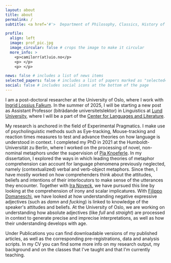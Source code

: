 ```yaml
---
layout: about
title: about
permalink: /
subtitle: <a href='#'>  Department of Philosophy, Classics, History of Art and Ideas | University of Oslo </a>

profile:
  align: left
  image: prof_pic.jpg
  image_circular: false # crops the image to make it circular
  more_info: >
    <p>camilorr(at)uio.no</p>
    <p> </p>
    <p> </p>

news: false # includes a list of news items
selected_papers: false # includes a list of papers marked as "selected={true}"
social: false # includes social icons at the bottom of the page
---
```

I am a post-doctoral researcher at the University of Oslo, where I work with [Ingrid Lossius Falkum](https://github.com/academicpages/academicpages.github.io). In the summer of 2025, I will be starting a new post as Assistant Professor (biträdande universitetslektor) in Linguistics at [Lund University](https://github.com/academicpages/academicpages.github.io), where I will be a part of the [Center for Languages and Literature](https://github.com/academicpages/academicpages.github.io).

My research is anchored in the field of Experimental Pragmatics. I make use of psycholinguistic methods such as Eye-tracking, Mouse-tracking and reaction times measures to test and advance theories on how language is understood in context. I completed my PhD in 2021 at the Humboldt-Universität zu Berlin, where I worked on the processing of novel, non-nominal metaphors under the supervision of [Pia Knoeferle](https://github.com/academicpages/academicpages.github.io). In my dissertation, I explored the ways in which leading theories of metaphor comprehension can account for language phenomena previously neglected, namely (contextualized) verbal and verb-object metaphors. Since then, I have mostly worked on how comprehenders think about the attitudes, beliefs and intentions of their interlocutors to make sense of the utterances they encounter. Together with [Ira Noveck](https://github.com/academicpages/academicpages.github.io), we have pursued this line by looking at the comprehension of irony and scalar implicatures. With [Filippo Domaneschi](https://github.com/academicpages/academicpages.github.io), we have looked at how understanding negative expressive adjectives (such as *damn* and *fucking*) is linked to knowledge of the speaker's attitudes and beliefs.  At the University of Oslo, we are working on understanding how absolute adjectives (like *full* and *straight*) are processed in context to generate precise and imprecise interpretations, as well as how their understanding develops with age. 

Under Publications you can find downloadable versions of my published articles, as well as the corresponding pre-registrations, data and analysis scripts. In my CV you can find some more info on my research output, my background and on the classes that I've taught and that I'm currently teaching.  
 